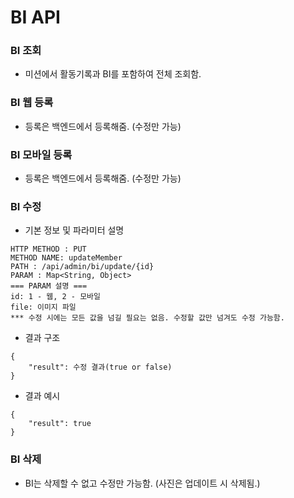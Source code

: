 # BI API

### BI 조회
* 미션에서 활동기록과 BI를 포함하여 전체 조회함.

### BI 웹 등록
* 등록은 백엔드에서 등록해줌. (수정만 가능)

### BI 모바일 등록
* 등록은 백엔드에서 등록해줌. (수정만 가능)

### BI 수정
* 기본 정보 및 파라미터 설명
```
HTTP METHOD : PUT
METHOD NAME: updateMember
PATH : /api/admin/bi/update/{id}
PARAM : Map<String, Object>
=== PARAM 설명 ===
id: 1 - 웹, 2 - 모바일
file: 이미지 파일
*** 수정 시에는 모든 값을 넘길 필요는 없음. 수정할 값만 넘겨도 수정 가능함.
```
* 결과 구조
```
{
    "result": 수정 결과(true or false)
}
```
* 결과 예시
```
{
    "result": true
}
```

### BI 삭제
* BI는 삭제할 수 없고 수정만 가능함. (사진은 업데이트 시 삭제됨.)
